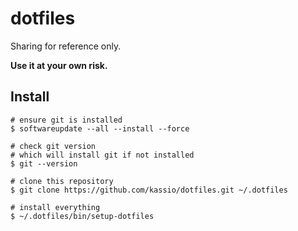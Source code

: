 # dotfiles

Sharing for reference only.

**Use it at your own risk.**

## Install

```console
# ensure git is installed
$ softwareupdate --all --install --force

# check git version
# which will install git if not installed
$ git --version 

# clone this repository
$ git clone https://github.com/kassio/dotfiles.git ~/.dotfiles

# install everything
$ ~/.dotfiles/bin/setup-dotfiles
```
